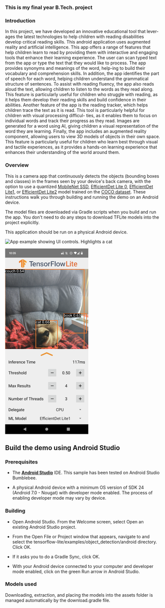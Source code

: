 ### This is my final year B.Tech. project 
### Introduction

In this project, we have developed an innovative educational tool that lever- ages the latest technologies to help children with reading disabilities develop critical reading skills. This android application uses augmented reality and artificial intelligence. This app offers a range of features that help children learn to read by providing them with interactive and engaging tools that enhance their learning experience.
The user can scan typed text from the app or type the text that they would like to process. The app provides synonyms and meanings of the word, help-ing to build their vocabulary and comprehension skills. In addition, the app identifies the part of speech for each word, helping children understand the grammatical structure of sentences.
To assist with reading fluency, the app also reads aloud the text, allowing children to listen to the words as they read along. This feature is particularly useful for children who struggle with reading, as it helps them develop their reading skills and build confidence in their abilities. Another feature of the app is the reading tracker, which helps children trace the text as it is read. This tool is particularly helpful for children with visual processing difficul- ties, as it enables them to focus on individual words and track their progress as they read. Images are generated for a word using AI, giving children a visual representation of the word they are learning.
Finally, the app includes an augmented reality component, allowing users to view 3D models of objects in their own space. This feature is particularly useful for children who learn best through visual and tactile experiences, as it provides a hands-on learning experience that enhances their understanding of the world around them.








### Overview

This is a camera app that continuously detects the objects (bounding boxes and
classes) in the frames seen by your device's back camera, with the option to use
a quantized
[MobileNet SSD](https://tfhub.dev/tensorflow/lite-model/ssd_mobilenet_v1/1/metadata/2),
[EfficientDet Lite 0](https://tfhub.dev/tensorflow/lite-model/efficientdet/lite0/detection/metadata/1),
[EfficientDet Lite1](https://tfhub.dev/tensorflow/lite-model/efficientdet/lite1/detection/metadata/1),
or
[EfficientDet Lite2](https://tfhub.dev/tensorflow/lite-model/efficientdet/lite2/detection/metadata/1)
model trained on the [COCO dataset](http://cocodataset.org/). These instructions
walk you through building and running the demo on an Android device.

The model files are downloaded via Gradle scripts when you build and run the
app. You don't need to do any steps to download TFLite models into the project
explicitly.

This application should be run on a physical Android device.

![App example showing UI controls. Highlights a cat](https://storage.googleapis.com/download.tensorflow.org/tflite/examples/obj_detection_cat.gif)

![App example showing UI controls. Highlights a cat, a book, and a couch.](screenshot1.png)


## Build the demo using Android Studio

### Prerequisites

*   The **[Android Studio](https://developer.android.com/studio/index.html)**
    IDE. This sample has been tested on Android Studio Bumblebee.

*   A physical Android device with a minimum OS version of SDK 24 (Android 7.0 -
    Nougat) with developer mode enabled. The process of enabling developer mode
    may vary by device.

### Building

*   Open Android Studio. From the Welcome screen, select Open an existing
    Android Studio project.

*   From the Open File or Project window that appears, navigate to and select
    the tensorflow-lite/examples/object_detection/android directory. Click OK.

*   If it asks you to do a Gradle Sync, click OK.

*   With your Android device connected to your computer and developer mode
    enabled, click on the green Run arrow in Android Studio.

### Models used

Downloading, extraction, and placing the models into the assets folder is
managed automatically by the download.gradle file.
